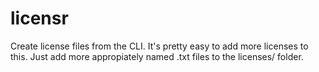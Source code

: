 # licensr
Create license files from the CLI.
It's pretty easy to add more licenses to this. Just add more appropiately named .txt files to the licenses/ folder.
